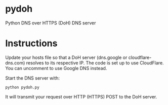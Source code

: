 # pydoh
Python DNS over HTTPS (DoH) DNS server

# Instructions
Update your hosts file so that a DoH server (dns.google or cloudflare-dns.com) resolves to its respective IP. The code is set up to use CloudFlare. You can uncomment to use Google DNS instead.

Start the DNS server with:
```
python pydoh.py
```

It will transmit your request over HTTP (HTTPS) POST to the DoH server.
